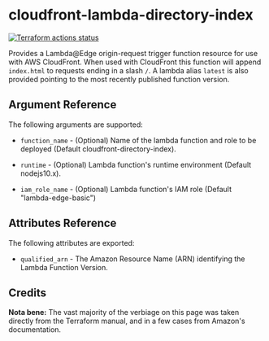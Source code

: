 # cloudfront-lambda-directory-index

[![Terraform actions status](https://github.com/techservicesillinois/terraform-aws-cloudfront-lambda-directory-index/workflows/terraform/badge.svg)](https://github.com/techservicesillinois/terraform-aws-cloudfront-lambda-directory-index/actions)

Provides a Lambda@Edge origin-request trigger function resource for
use with AWS CloudFront.  When used with CloudFront this function
will append `index.html` to requests ending in a slash `/`. A lambda
alias `latest` is also provided pointing to the most recently
published function version.

Argument Reference
-----------------

The following arguments are supported:

* `function_name` - (Optional) Name of the lambda function and role
to be deployed (Default cloudfront-directory-index).

* `runtime` - (Optional) Lambda function's runtime environment
(Default nodejs10.x).

* `iam_role_name` - (Optional) Lambda function's IAM role (Default
"lambda-edge-basic")

Attributes Reference
--------------------

The following attributes are exported:

* `qualified_arn` - The Amazon Resource Name (ARN) identifying the
Lambda Function Version.

Credits
--------------------

**Nota bene:** The vast majority of the verbiage on this page was
taken directly from the Terraform manual, and in a few cases from
Amazon's documentation.
